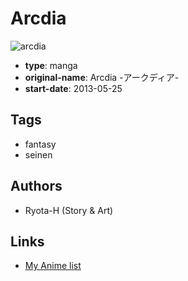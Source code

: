 # Arcdia

![arcdia](https://cdn.myanimelist.net/images/manga/3/117009.jpg)

-   **type**: manga
-   **original-name**: Arcdia -アークディア-
-   **start-date**: 2013-05-25

## Tags

-   fantasy
-   seinen

## Authors

-   Ryota-H (Story & Art)

## Links

-   [My Anime list](https://myanimelist.net/manga/56497/Arcdia)
